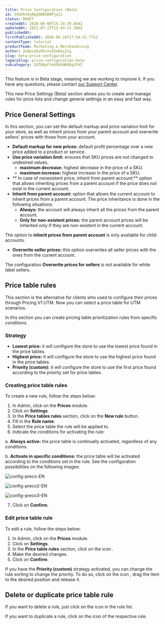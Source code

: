 ```yaml
---
title: Price Configuration (Beta)
id: 5VGOhV4yRpg9WB5B0Pjw1J
status: DRAFT
createdAt: 2020-09-08T15:14:39.844Z
updatedAt: 2022-07-27T12:43:11.380Z
publishedAt: 
firstPublishedAt: 2020-09-24T17:54:32.771Z
contentType: tutorial
productTeam: Marketing & Merchandising
author: 2o8pvz6z9hvxvhSoKAiZzg
slug: beta-price-configuration
legacySlug: price-configuration-beta
subcategory: 2XTQ6yFYeU5bGHK8Qq3f4I
---
```


<div class = "alert alert-info" >
  <p>This feature is in Beta stage, meaning we are working to improve it. If you have any questions, please contact <a href = "https://support.vtex.com/hc/en-us/requests">our Support Center</a>.</p>
</div>

This new Price Settings (Beta) section allows you to create and manage rules for price lists and change general settings in an easy and fast way. 

## Price General Settings

In this section, you can set the default markup and price variation limit for your store, as well as inherit prices from your parent account and overwrite sellers' prices with those from your account.

- **Default markup for new prices:** default profit percentage over a new price added to a product or service.
- **Use price variation limit:** ensures that SKU prices are not changed to undesired values.
  - **maximum decrease:** highest decrease in the price of a SKU.
  - **maximum increase:** highest increase in the price of a SKU.
- ** In case of nonexistent price, inherit from parent account:** option that allows inheriting prices from a parent account if the price does not exist in the current account.
- **Inherit from parent account:** option that allows the current account to inherit prices from a parent account. The price inheritance is done in the following situations:
  - **Always:** the account will always inherit all the prices from the parent account.
  - **Only for non-existent prices:** the parent account prices will be inherited only if they are non-existent in the current account.

<div class = "alet alert-info">
  <p>The option to <b>inherit prices from parent account</b> is only available for child accounts.</p>
</div>

- **Overwrite seller prices:** this option overwrites all seller prices with the ones from the current account. 

<div class = "alert alert-info">
  <p>The configuration <b>Overwrite prices for sellers</b> is not available for white label sellers.</p>
</div>

## Price table rules

<div class = "alert alert-warning" >
  <p>This section is the alternative for clients who used to configure their prices through Pricing V1 UTM. Now you can select a price table for UTM scenarios.</p>
</div>

In this section you can create pricing table prioritization rules from specific conditions.

### Strategy

- **Lowest price:** it will configure the store to use the lowest price found in the price tables.
- **Highest price:** it will configure the store to use the highest price found in the price tables.
- **Priority (custom):** it will configure the store to use the first price found according to the priority set for price tables.

### Creating price table rules

To create a new rule, follow the steps below:

1. In Admin, click on the **Prices** module.
2. Click on **Settings**.
3. In the **Price tables rules** section, click on the **New rule** button.
4. Fill in the **Rule name**.
5. Select the price table the rule will be applied to.
6. Indicate the conditions for activating the rule:

  a. **Always active:** the price table is continually activated, regardless of any conditions.

  b. **Activate in specific conditions:** the price table will be activated according to the conditions set in the rule. See the configuration possibilities on the following images:

  ![config-preco-EN](//images.ctfassets.net/alneenqid6w5/2sDqS10pMIv7tmDTgP96si/10028ff45ae241863445061a871e98dd/config-preco-EN.png)

  ![config-preco2-EN](//images.ctfassets.net/alneenqid6w5/13jaqi9EY1SZ7CdShElb7r/e9ce4f8ca7b2322aacd556fbf5f7cd50/config-preco2-EN.png)

![config-preco3-EN](//images.ctfassets.net/alneenqid6w5/3EC7hLAQO43LoPlijbXFKM/42d35e6f525408f2920da790b08bd88d/config-preco3-EN.png)

  7. Click on **Confirm**.

### Edit price table rule

To edit a rule, follow the steps below:

1. In Admin, click on the **Prices** module.
2. Click on **Settings**.
3. In the **Price table rules** section, click on the icon <i class="fas fa-pen" title = "edit pen"></i>.
4. Make the desired changes.
5. Click on **Confirm**.

If you have the **Priority (custom)** strategy activated, you can change the rule sorting to change the priority. To do so, click on the icon <i class="fas fa-grip-vertical" title = "vertical drag"></i>, drag the item to the desired position and release it.

## Delete or duplicate price table rule

If you want to delete a rule, just click on the icon <i class="fas fa-trash-alt" title = "trash"></i> in the rule list. 

If you want to duplicate a rule, click on the icon <i class="fas fa-clone" title = "clone"></i> of the respective rule.
